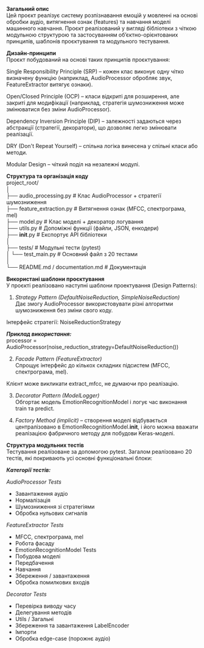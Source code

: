 **Загальний опис**  
Цей проєкт реалізує систему розпізнавання емоцій у мовленні на основі обробки аудіо, витягнення ознак (features) та навчання моделі машинного навчання. Проєкт реалізований у вигляді бібліотеки з чіткою модульною структурою та застосуванням об’єктно-орієнтованих принципів, шаблонів проєктування та модульного тестування.

**Дизайн-принципи**  
Проєкт побудований на основі таких принципів проєктування:  

Single Responsibility Principle (SRP) – кожен клас виконує одну чітко визначену функцію (наприклад, AudioProcessor обробляє звук, FeatureExtractor витягує ознаки).  

Open/Closed Principle (OCP) – класи відкриті для розширення, але закриті для модифікації (наприклад, стратегія шумозниження може змінюватися без зміни AudioProcessor).  

Dependency Inversion Principle (DIP) – залежності задаються через абстракції (стратегії, декоратори), що дозволяє легко змінювати реалізації.  

DRY (Don't Repeat Yourself) – спільна логіка винесена у спільні класи або методи.  

Modular Design – чіткий поділ на незалежні модулі.  

**Структура та організація коду**  
project_root/  
│  
├── audio_processing.py          # Клас AudioProcessor + стратегії шумозниження  
├── feature_extraction.py        # Витягнення ознак (MFCC, спектрограма, mel)  
├── model.py                     # Клас моделі + декоратор логування  
├── utils.py                     # Допоміжні функції (файли, JSON, енкодери)  
├── __init__.py                  # Експортує API бібліотеки  
│  
├── tests/                       # Модульні тести (pytest)  
│   └── test_main.py             # Основний файл з 20 тестами  
│  
└── README.md / documentation.md # Документація  

**Використані шаблони проєктування**  
У проєкті реалізовано наступні шаблони проектування (Design Patterns):  

1. *Strategy Pattern (DefaultNoiseReduction, SimpleNoiseReduction)*  
Дає змогу AudioProcessor використовувати різні алгоритми шумозниження без зміни свого коду.  

Інтерфейс стратегії: NoiseReductionStrategy  

***Приклад використання:***  
processor = AudioProcessor(noise_reduction_strategy=DefaultNoiseReduction())  

2. *Facade Pattern (FeatureExtractor)*  
Спрощує інтерфейс до кількох складних підсистем (MFCC, спектрограма, mel).  

Клієнт може викликати extract_mfcc, не думаючи про реалізацію.  

3. *Decorator Pattern (ModelLogger)*  
Обгортає модель EmotionRecognitionModel і логує час виконання train та predict.  

4. *Factory Method (implicit)* – створення моделі відбувається централізовано в EmotionRecognitionModel.__init__, і його можна вважати реалізацією фабричного методу для побудови Keras-моделі.  

**Структура модульних тестів**  
Тестування реалізоване за допомогою pytest. Загалом реалізовано 20 тестів, які покривають усі основні функціональні блоки:  

***Категорії тестів:***  

*AudioProcessor Tests*  

- Завантаження аудіо  
- Нормалізація  
- Шумозниження зі стратегіями  
- Обробка нульових сигналів  

*FeatureExtractor Tests*  

- MFCC, спектрограма, mel  
- Робота фасаду  
- EmotionRecognitionModel Tests  
- Побудова моделі  
- Передбачення  
- Навчання  
- Збереження / завантаження  
- Обробка помилкових входів  

*Decorator Tests*  

- Перевірка виводу часу  
- Делегування методів  
- Utils / Загальні  
- Збереження та завантаження LabelEncoder  
- Імпорти  
- Обробка edge-case (порожнє аудіо)  
 
